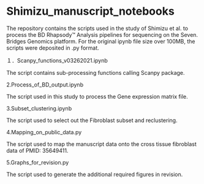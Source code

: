 # Shimizu_manuscript_notebooks
The repository contains the scripts used in the study of Shimizu et al. to process the BD Rhapsody™ Analysis pipelines for sequencing on the Seven. Bridges Genomics platform.
For the original ipynb file size over 100MB, the scripts were deposited in .py format.

１．Scanpy_functions_v03262021.ipynb

The script contains sub-processing functions calling Scanpy package.

2.Process_of_BD_output.ipynb

The script used in this study to process the Gene expression matrix file.

3.Subset_clustering.ipynb

The script used to select out the Fibroblast subset and reclustering.

4.Mapping_on_public_data.py

The script used to map the manuscript data onto the cross tissue fibroblast data of PMID: 35649411.

5.Graphs_for_revision.py

The script used to generate the additional required figures in revision.
